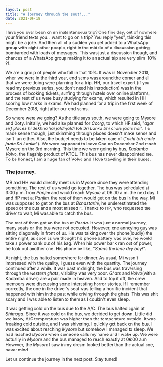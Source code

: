 ```yaml
---
layout: post
title: "A journey through the south..."
date: 2021-06-18
---
```


Have you ever been on an instantaneous trip? One fine day, out of nowhere your friend texts you... want to go on a trip? You reply "yes", thinking this might be a joke. And then all of a sudden you get added to a WhatsApp group with eight other people, right in the middle of a discussion getting bombarded with loads of messages. This was just a discussion though, and chances of a WhatsApp group making it to an actual trip are very slim (10% ?). 

We are a group of people who fall in that 10%. It was in November 2018, when we were in the third year, end sems was around the corner and all that we were doing were planning for a trip. HH, our travel expert (if you read my previous series, you don't need his introduction) was in the process of booking tickets, surfing through hotels over online platforms, and the rest of us were busy studying for exams, which resulted in HH scoring low marks in exams. We had planned for a trip in the first week of December 2018, right after our end sems. 

So where were we going? As the title says south, we were going to Mysore and Ooty. Initially, we had also planned for _Coorg_, to which HP said, "_agar sirf places hi dekhna hai jaldi-jaldi toh Sri Lanka bhi chale jaate hai_". He made sense though, just skimming through places doesn't make sense and isn't fun either. Also, the budget needs to be taken care of ("_nahi toh chale jaate Sri Lanka_"). We were supposed to leave Goa on December 2nd reach Mysore on the 3rd morning. This time we were going by bus, _Kadamba Volvo_, the flagship product of KTCL. This bus has never disappointed me. To be honest, I am a huge fan of Volvo and I love traveling in their buses.

### The journey.

MB and HH would directly meet us in Mysore since they were attending something. The rest of us would go together. The bus was scheduled at 3:00 p.m. from _Panjim_ and would reach _Mysore_ at 06:00 a.m. the next day. I and HP met at _Panjim_, the rest of them would get on the bus in the way. Mi was supposed to get on the bus at _Banastarim_, he underestimated the speed of the bus and almost missed it. Thanks to HP, who requested the driver to wait, Mi was able to catch the bus. 

The rest of them got on the bus at _Ponda_. It was just a normal journey, many seats on the bus were not occupied. However, one annoying guy was sitting diagonally in front of us. He was talking over the phone(loudly) the entire night, as soon as we thought his phone battery was over, he would take a power bank out of his bag. When his power bank ran out of power, he took out another one. His phone be like, "_Saans tho lene dey bey!_". 

At night, the bus halted somewhere for dinner. As usual, Mi wasn't impressed with the quality, I guess even with the quantity. The journey continued after a while. It was past midnight, the bus was traversing through the _western ghats_, visibility was very poor. _Ghats_ and _Volvo_(with a Kadamba driver) are a pair made in heaven. And to top it off, the crew members were discussing some interesting horror stories. If I remember correctly, the one in the driver's seat was telling a horrific incident that happened with him in the past while driving through the ghats. This was shit scary and I was able to listen to them as I couldn't even sleep.

It was getting cold on the bus due to the A/C. The bus halted again at _Shimoga_. Since it was cold on the bus, we decided to get down. Little did we know, A/C temperature was higher than the temperature outside. It was freaking cold outside, and I was shivering. I quickly got back on the bus. I was excited about reaching _Mysore_ but somehow I managed to sleep. We had reached _Mysore_ when someone calls my name and I wake up. We were actually in _Mysore_ and the bus managed to reach exactly at 06:00 a.m. However, the _Mysore_ I saw in my dream looked better than the actual one, never mind. 

Let us continue the journey in the next post. Stay tuned!